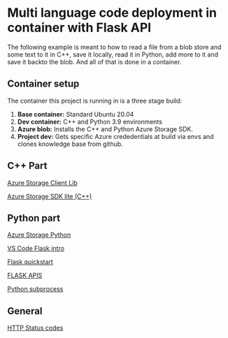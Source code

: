 # Multi language code deployment in container with Flask API
The following example is meant to how to read a file from a blob store and some text to it in C++, save it locally, read it in Python, add more to it and save it backto the blob. And all of that is done in a container. 

## Container setup
The container this project is running in is a three stage build:
1. **Base container:** Standard Ubuntu 20.04
2. **Dev container:** C++ and Python 3.9 environments
3. **Azure blob:** Installs the C++ and Python Azure Storage SDK.
4. **Project dev:** Gets specific Azure crededentials at build via envs and clones knowledge base from github.

## C++ Part
[Azure Storage Client Lib](https://github.com/Azure/azure-storage-cpp)

[Azure Storage SDK lite (C++)](https://github.com/Azure/azure-storage-cpplite)

## Python part

[Azure Storage Python](https://github.com/Azure/azure-storage-python)

[VS Code Flask intro](https://code.visualstudio.com/docs/python/tutorial-flask)

[Flask quickstart](https://flask.palletsprojects.com/en/1.1.x/quickstart/)

[FLASK APIS](https://blog.miguelgrinberg.com/post/designing-a-restful-api-with-python-and-flask)

[Python subprocess](https://docs.python.org/3/library/subprocess.html)

## General
[HTTP Status codes](https://en.wikipedia.org/wiki/List_of_HTTP_status_codes)
